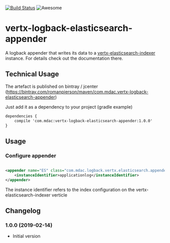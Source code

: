 [![Build Status](https://travis-ci.org/romanpierson/vertx-logback-elasticsearch-appender.svg?branch=master)](https://travis-ci.org/romanpierson/vertx-logback-elasticsearch-appender) ![Awesome](https://cdn.rawgit.com/sindresorhus/awesome/d7305f38d29fed78fa85652e3a63e154dd8e8829/media/badge.svg)

# vertx-logback-elasticsearch-appender

A logback appender that writes its data to a [vertx-elasticsearch-indexer](https://github.com/romanpierson/vertx-elasticsearch-indexer) instance. For details check out the documentation there.

## Technical Usage

The artefact is published on bintray / jcenter (https://bintray.com/romanpierson/maven/com.mdac.vertx-logback-elasticsearch-appender)

Just add it as a dependency to your project (gradle example)

```xml
dependencies {
	compile 'com.mdac:vertx-logback-elasticsearch-appender:1.0.0'
}
```

## Usage

### Configure appender

```xml

<appender name="ES" class="com.mdac.logback.vertx.elasticsearch.appender.LogbackElasticSearchAppender" level="info">
  	<instanceIdentifier>applicationlog</instanceIdentifier>
</appender>

```
The instance identifier refers to the index configuration on the vertx-elasticsearch-indexer verticle

## Changelog

### 1.0.0 (2019-02-14)

* Initial version


